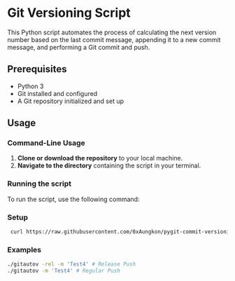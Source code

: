 # Git Versioning Script

This Python script automates the process of calculating the next version number based on the last commit message, appending it to a new commit message, and performing a Git commit and push.

## Prerequisites
- Python 3
- Git installed and configured
- A Git repository initialized and set up

## Usage

### Command-Line Usage
1. **Clone or download the repository** to your local machine.
2. **Navigate to the directory** containing the script in your terminal.

### Running the script
To run the script, use the following command:

### Setup
```bash 
 curl https://raw.githubusercontent.com/0xAungkon/pygit-commit-versioning/main/gitautov > ./gitautov; python3 ./gitautov
```

### Examples
```bash
./gitautov -rel -m 'Test4' # Release Push
./gitautov -m 'Test4' # Regular Push
```

